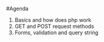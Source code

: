 #Agenda

1. Basics and how does php work
2. GET and POST request methods
3. Forms, validation and query string